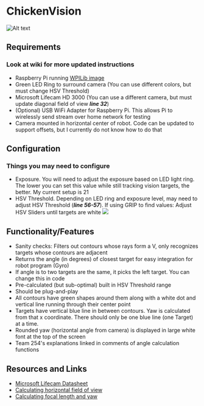 # ChickenVision
![Alt text](https://cdn.discordapp.com/attachments/518873567065276416/533489000762310667/githubimage.png?raw=true "Example")

<h2>Requirements </h2>
<h3>Look at wiki for more updated instructions</h3>
<ul>
  <li>Raspberry Pi running <a href="https://wpilib.screenstepslive.com/s/currentCS/m/85074/l/1027241-using-the-raspberry-pi-for-frc">WPILib image</a> </li>
  <li>Green LED Ring to surround camera (You can use different colors, but must change HSV Threshold)</li>
  <li>Microsoft Lifecam HD 3000 (You can use a different camera, but must update diagonal field of view <b><i>line 32</i></b>)</li>
  <li>(Optional) USB WiFi Adapter for Raspberry Pi. This allows Pi to wirelessly send stream over home network for testing </li> 
  <li> Camera mounted in horizontal center of robot. Code can be updated to support offsets, but I currently do not know how to do that</li>
</ul>

<h2>Configuration</h2>
<h3>Things you may need to configure</h3>
<ul>
  <li>Exposure. You will need to adjust the exposure based on LED light ring. The lower you can set this value while still tracking vision targets, the better. My current setup is 21</li>
  <li>HSV Threshold. Depending on LED ring and exposure level, may need to adjust HSV Threshold (<b><i>line 56-57</i></b>). If using GRIP to find values:  Adjust HSV Sliders until targets are white
    <img src="https://cdn.discordapp.com/attachments/533795907448340480/533796001639563292/GripExample.png"/>
</li>
  
</ul>

<h2>Functionality/Features</h3>
<ul>
  <li>Sanity checks: Filters out contours whose rays form a V, only recognizes targets whose contours are adjacent</li>
  <li>Returns the angle (in degrees) of closest target for easy integration for robot program (Gyro)</li>
  <li>If angle is to two targets are the same, it picks the left target. You can change this in code</li>
  <li>Pre-calculated (but sub-optimal) built in HSV Threshold range</li>
  <li>Should be plug-and-play</li>
  <li>All contours have green shapes around them along with a white dot and vertical line running through their center point</li>
  <li>Targets have vertical blue line in between contours. Yaw is calculated from that x coordinate. There should only be one blue line (one Target) at a time.</li>
  <li>Rounded yaw (horizontal angle from camera) is displayed in large white font at the top of the screen</li>
  <li>Team 254's explanations linked in comments of angle calculation functions</li>
</ul>

<h2>Resources and Links</h2>
<ul>
  <li><a href="https://dl2jx7zfbtwvr.cloudfront.net/specsheets/WEBC1010.pdf"> Microsoft Lifecam Datasheet</a></li>
  <li><a href="http://vrguy.blogspot.com/2013/04/converting-diagonal-field-of-view-and.html"> Calculating horizontal field of view</a></li>
  <li><a href="https://www.team254.com/documents/vision-control/"> Calculating focal length and yaw</a></li>
 
</ul>
